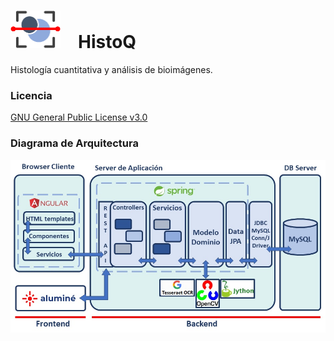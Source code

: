 <h1><img src="https://github.com/mgarzon-unq/histoq-backend/blob/main/icon.png" width="80" height="60">&emsp;HistoQ</h1>

Histología cuantitativa y análisis de bioimágenes.


### Licencia
[GNU General Public License v3.0](https://www.gnu.org/licenses/gpl-3.0.html)


### Diagrama de Arquitectura
<img src="https://github.com/mgarzon-unq/histoq-backend/blob/main/documentacion/HistoQ-Arquitectura.jpg">
